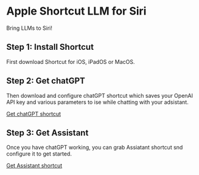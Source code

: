 # Apple Shortcut LLM for Siri
Bring LLMs to Siri!


## Step 1: Install Shortcut
First download Shortcut for iOS, iPadOS or MacOS.

## Step 2: Get chatGPT
Then download and configure chatGPT shortcut which saves your OpenAI API key and various parameters to ise while chatting with your adsistant.

[Get chatGPT shortcut](https://www.icloud.com/shortcuts/c25ff03b933648e3b0fa9473093b14d1)

## Step 3: Get Assistant
Once you have chatGPT working, you can grab Assiatant shortcut snd configure it to get started.

[Get Assistant shortcut](https://www.icloud.com/shortcuts/0f7c087994e14c019195c7d60088f9a2)
